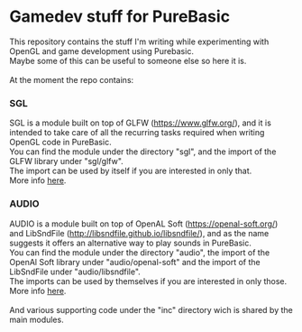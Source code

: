 # Gamedev stuff for PureBasic
This repository contains the stuff I'm writing while experimenting with OpenGL and game development using Purebasic.<br>
Maybe some of this can be useful to someone else so here it is.<br>
<br>
At the moment the repo contains:<br>

### SGL
SGL is a module built on top of GLFW (https://www.glfw.org/), and it is intended to take care of all the recurring tasks required when writing OpenGL code in PureBasic.<br>
You can find the module under the directory "sgl", and the import of the GLFW library under "sgl/glfw".<br>
The import can be used by itself if you are interested in only that.<br>
More info [here](https://github.com/spettroscopio/gamedev/blob/main/sgl/README.md).<br>

### AUDIO
AUDIO is a module built on top of OpenAL Soft (https://openal-soft.org/) and LibSndFile (http://libsndfile.github.io/libsndfile/), and as the name suggests it offers an alternative way to play sounds in PureBasic.<br> 
You can find the module under the directory "audio", the import of the OpenAl Soft library under "audio/openal-soft" and the import of the LibSndFile under "audio/libsndfile".<br> 
The imports can be used by themselves if you are interested in only those.<br> 
More info [here](https://github.com/spettroscopio/gamedev/blob/main/audio/README.md).<br>
<br>
And various supporting code under the "inc" directory wich is shared by the main modules.<br>
